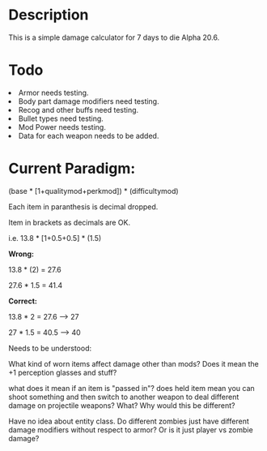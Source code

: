 # Description
This is a simple damage calculator for 7 days to die Alpha 20.6.

# Todo
<li>Armor needs testing.</li>
<li>Body part damage modifiers need testing.</li>
<li>Recog and other buffs need testing.</li>
<li>Bullet types need testing.</li>
<li>Mod Power needs testing.</li>

<li>Data for each weapon needs to be added.</li>

# Current Paradigm:
(base * [1+qualitymod+perkmod]) * (difficultymod)

Each item in paranthesis is decimal dropped.

Item in brackets as decimals are OK.

i.e.
13.8 * [1+0.5+0.5] * (1.5)

<strong>Wrong:</strong>

13.8 * (2) = 27.6 

27.6 * 1.5 = 41.4

<strong>Correct:</strong>

13.8 * 2 = 27.6 --> 27

27 * 1.5 = 40.5 --> 40

Needs to be understood:


What kind of worn items affect damage other than mods? 
Does it mean the +1 perception glasses and stuff?

what does it mean if an item is "passed in"?
does held item mean you can shoot something and then switch 
to another weapon to deal different damage on projectile weapons? 
What? Why would this be different?

Have no idea about entity class.
Do different zombies just have different damage modifiers
without respect to armor? Or is it just player vs zombie damage?